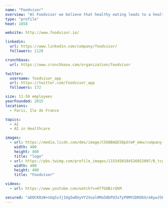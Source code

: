```yaml
---
name: "Foodvisor"
overview: "At Foodvisor we believe that healthy eating leads to a healthier lifestyle."
type: "profile"
heat: 1858

website: http://www.foodvisor.io/

linkedin:
  url: https://www.linkedin.com/company/foodvisor/
  followers: 1129

crunchbase:
  url: https://www.crunchbase.com/organization/foodvisor

twitter:
  username: foodvisor_app
  url: https://twitter.com/foodvisor_app
  followers: 172

size: 11-50 employees
yearFounded: 2015
locations:
  - Paris, Ile de France

topics:
  - AI
  - AI in Healthcare

images:
  - url: https://media.licdn.com/dms/image/C560BAQE50pGtmP_m4w/company-logo_400_400/0?e=1582761600&v=beta&t=M1vOKzAfqcWCx9G0XV8pMk6vjzbEmRf72m2IbDTcby8
    width: 400
    height: 400
    title: "logo"
  - url: https://pbs.twimg.com/profile_images/1153450184526852097/B_tcgtrN_400x400.jpg
    width: 400
    height: 400
    title: "Foodvisor"

videos:
  - url: https://www.youtube.com/watch?v=H77GQBirQkM

secured: "aDOCK0zW+nGqSvJj1Ug5wDUyVY2VualHMa58bPU3xTyP0MV1DKObU/eAywJSPk8dH2Dp+L6ABmr/zIiYUBVF1gD9AQoN8jOxuc6nY2tkwhsMHBPMiq7v/FLbw8gX9OWXQBzD56X8L6fTq27CHc819N3UgUE9RQht9fw5BB+DT0PgszQOLFW6WIA5YRycK7xOxsjVnGicSPkU2GWQvZ5DTzhECPfurp5hPB4e3ncC4cPAJiQI+ckQsC8reP8Z/4R2VilQ21PemOrBCDdZYRzgUA==;4cmpB42sCqcuTIJmBxB1Ag=="
---
```


